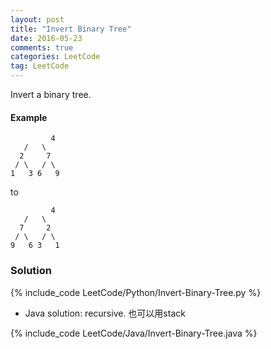 ```yaml
---
layout: post
title: "Invert Binary Tree"
date: 2016-05-23
comments: true
categories: LeetCode
tag: LeetCode
---
```


Invert a binary tree.


#### Example
```
         4
   /   \
  2     7
 / \   / \
1   3 6   9
```
to

```
         4
   /   \
  7     2
 / \   / \
9   6 3   1

```

<!--more-->
### Solution

{% include_code LeetCode/Python/Invert-Binary-Tree.py %}

* Java solution: recursive. 也可以用stack

{% include_code LeetCode/Java/Invert-Binary-Tree.java %}
